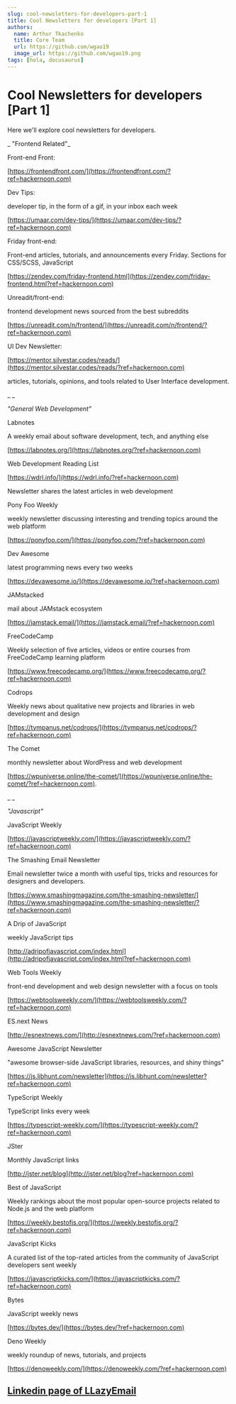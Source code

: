 ```yaml
---
slug: cool-newsletters-for-developers-part-1
title: Cool Newsletters for developers [Part 1]
authors:
  name: Arthur Tkachenko
  title: Core Team
  url: https://github.com/wgao19
  image_url: https://github.com/wgao19.png
tags: [hola, docusaurus]
---
```







# **Cool Newsletters for developers [Part 1]**

  

Here we'll explore cool newsletters for developers.

_  "Frontend Related"_

  

Front-end Front:

[https://frontendfront.com/](https://frontendfront.com/?ref=hackernoon.com)

  

Dev Tips:

developer tip, in the form of a gif, in your inbox each week

[https://umaar.com/dev-tips/](https://umaar.com/dev-tips/?ref=hackernoon.com)

  

Friday front-end:

Front-end articles, tutorials, and announcements every Friday. Sections for CSS/SCSS, JavaScript

[https://zendev.com/friday-frontend.html](https://zendev.com/friday-frontend.html?ref=hackernoon.com)

  

Unreadit/front-end:

frontend development news sourced from the best subreddits

[https://unreadit.com/n/frontend/](https://unreadit.com/n/frontend/?ref=hackernoon.com)

  

UI Dev Newsletter:

[https://mentor.silvestar.codes/reads/](https://mentor.silvestar.codes/reads/?ref=hackernoon.com)

articles, tutorials, opinions, and tools related to User Interface development.

_  _

_"General Web Development"_

  

Labnotes

A weekly email about software development, tech, and anything else

[https://labnotes.org/](https://labnotes.org/?ref=hackernoon.com)

  

Web Development Reading List

[https://wdrl.info/](https://wdrl.info/?ref=hackernoon.com)

Newsletter shares the latest articles in web development

  

Pony Foo Weekly

weekly newsletter discussing interesting and trending topics around the web platform

[https://ponyfoo.com/](https://ponyfoo.com/?ref=hackernoon.com)

  

Dev Awesome

latest programming news every two weeks

[https://devawesome.io/](https://devawesome.io/?ref=hackernoon.com)

  

JAMstacked

mail about JAMstack ecosystem

[https://jamstack.email/](https://jamstack.email/?ref=hackernoon.com)

  

FreeCodeCamp

Weekly selection of five articles, videos or entire courses from FreeCodeCamp learning platform

[https://www.freecodecamp.org/](https://www.freecodecamp.org/?ref=hackernoon.com)

  

Codrops

Weekly news about qualitative new projects and libraries in web development and design

[https://tympanus.net/codrops/](https://tympanus.net/codrops/?ref=hackernoon.com)

  

The Comet

monthly newsletter about WordPress and web development

[https://wpuniverse.online/the-comet/](https://wpuniverse.online/the-comet/?ref=hackernoon.com).

_  _

_"Javascript"_

  

JavaScript Weekly

[https://javascriptweekly.com/](https://javascriptweekly.com/?ref=hackernoon.com)

  

The Smashing Email Newsletter

Email newsletter twice a month with useful tips, tricks and resources for designers and developers.

[https://www.smashingmagazine.com/the-smashing-newsletter/](https://www.smashingmagazine.com/the-smashing-newsletter/?ref=hackernoon.com)

  

A Drip of JavaScript

weekly JavaScript tips

[http://adripofjavascript.com/index.html](http://adripofjavascript.com/index.html?ref=hackernoon.com)

  

Web Tools Weekly

front-end development and web design newsletter with a focus on tools

[https://webtoolsweekly.com/](https://webtoolsweekly.com/?ref=hackernoon.com)

  

ES.next News

[http://esnextnews.com/](http://esnextnews.com/?ref=hackernoon.com)

  

Awesome JavaScript Newsletter

"awesome browser-side JavaScript libraries, resources, and shiny things"

[https://js.libhunt.com/newsletter](https://js.libhunt.com/newsletter?ref=hackernoon.com)

  

TypeScript Weekly

TypeScript links every week

[https://typescript-weekly.com/](https://typescript-weekly.com/?ref=hackernoon.com)

  

JSter

Monthly JavaScript links

[http://jster.net/blog](http://jster.net/blog?ref=hackernoon.com)

  

Best of JavaScript

Weekly rankings about the most popular open-source projects related to Node.js and the web platform

[https://weekly.bestofjs.org/](https://weekly.bestofjs.org/?ref=hackernoon.com)

  

JavaScript Kicks

A curated list of the top-rated articles from the community of JavaScript developers sent weekly

[https://javascriptkicks.com/](https://javascriptkicks.com/?ref=hackernoon.com)

  

Bytes

JavaScript weekly news

[https://bytes.dev/](https://bytes.dev/?ref=hackernoon.com)

  

Deno Weekly

weekly roundup of news, tutorials, and projects

[https://denoweekly.com/](https://denoweekly.com/?ref=hackernoon.com)


## [Linkedin page of LLazyEmail](https://www.linkedin.com/company/llazyemail/)
